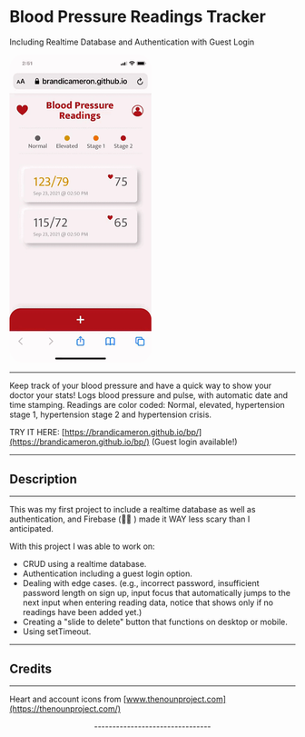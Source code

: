 # Blood Pressure Readings Tracker

Including Realtime Database and Authentication with Guest Login

<img src="img/bp-vid.gif" width="250" style="border-radius: 25px;"/>

---

Keep track of your blood pressure and have a quick way to show your doctor your stats! Logs blood pressure and pulse, with automatic date and time stamping. Readings are color coded: Normal, elevated, hypertension stage 1, hypertension stage 2 and hypertension crisis.

TRY IT HERE: [https://brandicameron.github.io/bp/](https://brandicameron.github.io/bp/) (Guest login available!)

---

## Description

---

This was my first project to include a realtime database as well as authentication, and Firebase (🙌🏻 ) made it WAY less scary than I anticipated.

With this project I was able to work on:

- CRUD using a realtime database.
- Authentication including a guest login option.
- Dealing with edge cases. (e.g., incorrect password, insufficient password length on sign up, input focus that automatically jumps to the next input when entering reading data, notice that shows only if no readings have been added yet.)
- Creating a "slide to delete" button that functions on desktop or mobile.
- Using setTimeout.

---

## Credits

---

Heart and account icons from [www.thenounproject.com](https://thenounproject.com/)

<p style="text-align: center;">--------------------------------</p>

